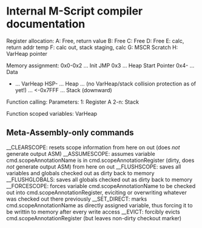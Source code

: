 # Internal M-Script compiler documentation

Register allocation:
A: Free, return value
B: Free
C: Free
D: Free
E: calc, return addr temp
F: calc out, stack staging, calc
G: MSCR Scratch
H: VarHeap pointer


Memory assignment:
0x0-0x2 ... Init JMP
0x3     ... Heap Start Pointer
0x4-    ... Data
   -    ... VarHeap
HSP-    ... Heap
...
(no VarHeap/stack collision protection as of yet!)
...
<-0x7FFF ... Stack (downward)


Function calling:
Parameters:
1: Register A
2-n: Stack

Function scoped variables: VarHeap


## Meta-Assembly-only commands

__CLEARSCOPE: resets scope information from here on out (does *not* generate output ASM)
__ASSUMESCOPE: assumes variable cmd.scopeAnnotationName is in cmd.scopeAnnotationRegister (dirty, does *not* generate output ASM) from here on out
__FLUSHSCOPE: saves all variables and globals checked out as dirty back to memory
__FLUSHGLOBALS: saves all globals checked out as dirty back to memory
__FORCESCOPE: forces variable cmd.scopeAnnotationName to be checked out into cmd.scopeAnnotationRegister, eviciting or overwriting whatever was checked out there previously
__SET_DIRECT: marks cmd.scopeAnnotationName as directly assigned variable, thus forcing it to be writtin to memory after every write access
__EVICT: forcibly evicts cmd.scopeAnnotationRegister (but leaves non-dirty checkout marker)